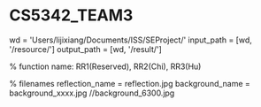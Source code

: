 # CS5342_TEAM3

wd = 'Users/lijixiang/Documents/ISS/SEProject/'
input_path = [wd, '/resource/']
output_path = [wd, '/result/']

% function name: RR1(Reserved), RR2(Chi), RR3(Hu)

% filenames
reflection_name = reflection.jpg 
background_name = background_xxxx.jpg  //background_6300.jpg
